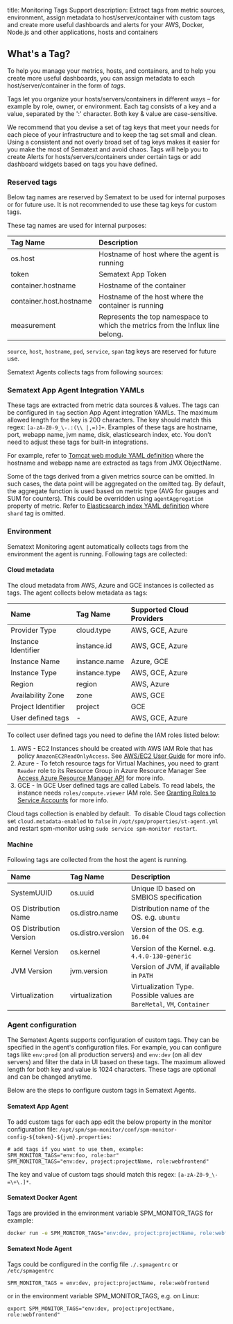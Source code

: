 title: Monitoring Tags Support
description: Extract tags from metric sources, environment, assign metadata to host/server/container with custom tags and create more useful dashboards and alerts for your AWS, Docker, Node.js and other applications, hosts and containers

## What's a Tag?

To help you manage your metrics, hosts, and containers, and to help you create more useful dashboards, you can assign metadata to each
host/server/container in the form of *tags*.

Tags let you organize your hosts/servers/containers in different ways – for example by role, owner, or environment. Each tag consists of
a key and a value, separated by the ':' character. Both key & value are case-sensitive.

We recommend that you devise a set of tag keys that meet your needs for each piece of your infrastructure and to keep the tag set small and clean. Using a consistent and not overly broad set of tag keys makes it easier for you make the most of Sematext and avoid chaos. Tags will help you to create Alerts for hosts/servers/containers under certain tags or add dashboard widgets based on tags you have defined.

### Reserved tags

Below tag names are reserved by Sematext to be used for internal purposes or for future use. It is not recommended to use these tag keys for custom tags.

These tag names are used for internal purposes:

| Tag Name  | Description  |
|:--|:--|
| os.host | Hostname of host where the agent is running |
| token | Sematext App Token |
| container.hostname | Hostname of the container |
| container.host.hostname | Hostname of the host where the container is running |
| measurement | Represents the top namespace to which the metrics from the Influx line belong. |

`source`, `host`, `hostname`, `pod`, `service`, `span` tag keys are reserved for future use.

Sematext Agents collects tags from following sources:

### Sematext App Agent Integration YAMLs

These tags are extracted from metric data sources & values. The tags can be configured in `tag` section App Agent integration YAMLs.  The maximum allowed length for the key is 200 characters. The key should match this regex: <nobr>`[a-zA-Z0-9_\-.:(\\ |,=)]+`</nobr>. Examples of these tags are hostname, port, webapp name, jvm name, disk, elasticsearch index, etc. You don't need to adjust these tags for built-in
integrations.

For example, refer to [Tomcat web module YAML definition](https://github.com/sematext/sematext-agent-integrations/blob/master/tomcat/jmx-web-module.yml) where the hostname and webapp name are extracted as tags from JMX ObjectName.

Some of the tags derived from a given metrics source can be omitted. In such cases, the data point will be aggregated on the omitted tag. By default, the aggregate function is used based on metric type (AVG for gauges and SUM for counters). This could be overridden using `agentAggregation` property of metric. Refer to [Elasticsearch index YAML definition](https://github.com/sematext/sematext-agent-integrations/blob/master/elasticsearch/json-index-0.yml) where `shard` tag is omitted.

### Environment

Sematext Monitoring agent automatically collects tags from the environment the agent is running. Following tags are collected:

#### Cloud metadata

The cloud metadata from AWS, Azure and GCE instances is collected as tags. The agent collects below metadata as tags:

| Name  | Tag Name  | Supported Cloud Providers  |
|:--|:--|:--|
|  Provider Type |  cloud.type |  AWS, GCE, Azure |
|  Instance Identifier |  instance.id |  AWS, GCE, Azure |
|  Instance Name |  instance.name |  Azure, GCE |
|  Instance Type |  instance.type |  AWS, GCE, Azure |
|  Region |  region |  AWS, Azure |
|  Availability Zone |  zone |  AWS, GCE |
|  Project Identifier |  project |  GCE |
|  User defined tags |  - |  AWS, GCE, Azure |

To collect user defined tags you need to define the IAM roles listed below:

1. AWS - EC2 Instances should be created with AWS IAM Role that has policy `AmazonEC2ReadOnlyAccess`.
    See [AWS/EC2 User Guide](http://docs.aws.amazon.com/AWSEC2/latest/UserGuide/iam-roles-for-amazon-ec2.html) for more info.
2. Azure - To fetch resource tags for Virtual Machines, you need to grant `Reader` role to its Resource Group in Azure Resource Manager
    See [Access Azure Resource Manager API](https://docs.microsoft.com/en-gb/azure/active-directory/managed-identities-azure-resources/tutorial-linux-vm-access-arm) for more info.
3. GCE - In GCE User defined tags are called Labels. To read labels, the instance needs `roles/compute.viewer` IAM role.
    See [Granting Roles to Service Accounts](https://cloud.google.com/iam/docs/granting-roles-to-service-accounts#granting_access_to_a_service_account_for_a_resource) for more info.

Cloud tags collection is enabled by default.  To disable Cloud tags
collection set `cloud.metadata-enabled` to `false` in `/opt/spm/properties/st-agent.yml` and
restart spm-monitor using `sudo service spm-monitor restart`.

#### Machine

Following tags are collected from the host the agent is running.

| Name  | Tag Name  | Description |
|:--|:--|:--|
| SystemUUID | os.uuid | Unique ID based on SMBIOS specification |
| OS Distribution Name | os.distro.name | Distribution name of the OS. e.g. `ubuntu` |
| OS Distribution Version | os.distro.version | Version of the OS. e.g. `16.04` |
| Kernel Version | os.kernel | Version of the Kernel. e.g. `4.4.0-130-generic` |
| JVM Version | jvm.version | Version of JVM, if available in `PATH` |
| Virtualization | virtualization | Virtualization Type. Possible values are `BareMetal`, `VM`, `Container` |

### Agent configuration

The Sematext Agents supports configuration of custom tags. They can be specified in the agent's configuration files. For example, you can configure tags like `env:prod` (on all production servers) and `env:dev` (on all dev servers) and filter the data in UI based on these tags. The maximum allowed length for both key and value is 1024 characters. These tags are optional and can be changed anytime.

Below are the steps to configure custom tags in Sematext Agents.

#### Sematext App Agent

To add custom tags for each app edit the below property in the monitor configuration file: 
`/opt/spm/spm-monitor/conf/spm-monitor-config-${token}-${jvm}.properties`:

``` properties
# add tags if you want to use them, example: SPM_MONITOR_TAGS="env:foo, role:bar"
SPM_MONITOR_TAGS="env:dev, project:projectName, role:webfrontend"
```

The key and value of custom tags should match this regex: `[a-zA-Z0-9_\-=\+\.]*`.

#### Sematext Docker Agent

Tags are provided in the environment variable SPM\_MONITOR\_TAGS for example:

``` bash
docker run -e SPM_MONITOR_TAGS="env:dev, project:projectName, role:webfrontend" ... sematext/sematext-agent-docker
```

#### Sematext Node Agent

Tags could be configured in the config file `./.spmagentrc` or
`/etc/spmagentrc`

``` properties
SPM_MONITOR_TAGS = env:dev, project:projectName, role:webfrontend
```

or in the environment variable SPM\_MONITOR\_TAGS, e.g. on Linux:

``` properties
export SPM_MONITOR_TAGS="env:dev, project:projectName, role:webfrontend"
```
